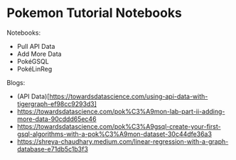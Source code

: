 # Pokemon Tutorial Notebooks

Notebooks:

- Pull API Data
- Add More Data
- PokéGSQL
- PokéLinReg

Blogs:

- (API Data)[https://towardsdatascience.com/using-api-data-with-tigergraph-ef98cc9293d3]
- https://towardsdatascience.com/pok%C3%A9mon-lab-part-ii-adding-more-data-90cddd65ec46
- https://towardsdatascience.com/pok%C3%A9gsql-create-your-first-gsql-algorithms-with-a-pok%C3%A9mon-dataset-30c44dfe36a3
- https://shreya-chaudhary.medium.com/linear-regression-with-a-graph-database-e71db5c1b3f3
